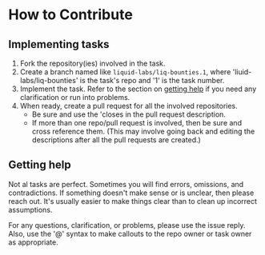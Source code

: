 # How to Contribute

## Implementing tasks

1. Fork the repository(ies) involved in the task.
2. Create a branch named like `liquid-labs/liq-bounties.1`, where 'liuid-labs/liq-bounties' is the task's repo and '1' is the task number.
3. Implement the task. Refer to the section on [getting help](#getting-help) if you need any clarification or run into problems.
4. When ready, create a pull request for all the involved repositories.
   * Be sure and use the 'closes <the issues> in the pull request description.
   * If more than one repo/pull request is involved, then be sure and cross reference them. (This may involve going back and editing the descriptions after all the pull requests are created.)

## Getting help

Not al tasks are perfect. Sometimes you will find errors, omissions, and contradictions. If something doesn't make sense or is unclear, then please reach out. It's usually easier to make things clear than to clean up incorrect assumptions.

For any questions, clarification, or problems, please use the issue reply. Also, use the '@<github handle>' syntax to make callouts to the repo owner or task owner as appropriate.